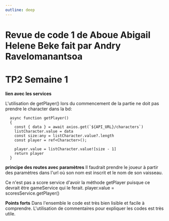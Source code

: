 ```yaml
---
outline: deep
---
```


# Revue de code 1 de Aboue Abigail Helene Beke fait par Andry Ravelomanantsoa 

# TP2 Semaine 1 

**lien avec les services**
 
 L'utilisation de getPlayer() lors du commencement de la partie ne doit pas prendre le character dans la bd: 

```
  async function getPlayer()
  {
    const { data } = await axios.get(`${API_URL}/characters`)
    listCharacter.value = data
    const size:any = listCharacter.value?.length 
    const player = ref<Character>();

    player.value = listCharacter.value![size - 1]
    return player
  }
```

**principe des routes avec paramètres** 
Il faudrait prendre le joueur à partir des paramètres dans l'url où son nom est inscrit et le nom de son vaisseau.

Ce n'est pas a score service d'avoir la méthode getPlayer puisque ce devrait être gameService qui le ferait.
player.value = scoresService.getPlayer()


**Points forts** 
Dans l'ensemble le code est très bien lisible et facile à comprendre. L'utilisation de commentaires pour expliquer les codes est très utile.
